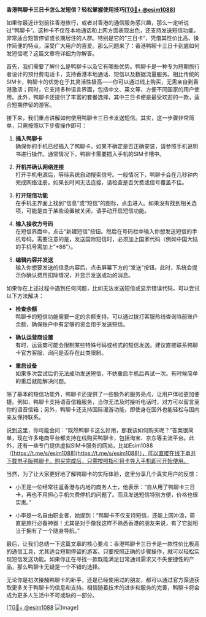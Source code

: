 **香港鸭聊卡三日卡怎么发短信？轻松掌握使用技巧[[TG💪+ @esim1088](https://t.me/s/esim1088)]**

如果你最近计划前往香港旅行，或者对香港的通信服务感兴趣，那么一定听说过“鸭聊卡”。这种卡不仅在本地通话和上网方面表现出色，还支持发送短信功能，非常适合短暂停留或长期居住的人群。特别是它的“三日卡”，凭借其性价比高、操作简便的特点，深受广大用户的喜爱。那么问题来了：香港鸭聊卡三日卡到底如何发短信呢？这篇文章将详细为你解答。

首先，我们需要了解什么是鸭聊卡以及它有哪些优势。鸭聊卡是一种专为短期旅行者设计的预付费电话卡，支持香港本地通话、短信以及数据流量服务。相比传统的SIM卡，鸭聊卡的优势在于其灵活性极高——你可以通过线上购买，无需亲自到香港激活；同时，它支持多种语言界面，包括中文、英文等，方便不同国家的用户使用。此外，鸭聊卡还提供了丰富的套餐选择，其中三日卡便是最受欢迎的一款，适合短期停留的游客。

接下来，我们重点讲解如何使用鸭聊卡三日卡发送短信。其实，这一步骤非常简单，只需按照以下步骤操作即可：

1. **插入鸭聊卡**  
   确保你的手机已经插入了鸭聊卡。如果不确定是否正确安装，请参照手机说明书进行操作。通常情况下，鸭聊卡需要插入手机的SIM卡槽中。

2. **开机并确认网络连接**  
   打开手机电源后，等待系统自动搜索信号。一般情况下，鸭聊卡会在几秒钟内完成网络注册。如果长时间无法连接，请检查是否欠费或信号覆盖不佳。

3. **打开短信功能**  
   在手机主界面上找到“信息”或“短信”的图标，点击进入。如果没有找到相关选项，可能是由于某些设置被关闭，请手动开启短信功能。

4. **输入接收方号码**  
   在短信界面中，点击“新建短信”按钮。然后在号码栏中输入你想发送短信的手机号码。需要注意的是，发送国际短信时，必须加上国家代码（例如中国大陆的手机号需加上“+86”）。

5. **编辑内容并发送**  
   输入你想要发送的信息内容后，点击屏幕下方的“发送”按钮。此时，系统会提示你确认费用扣除情况，并显示发送成功的消息。

如果你在上述过程中遇到任何问题，比如无法发送短信或显示错误代码，可以尝试以下方法解决：

- **检查余额**  
  鸭聊卡的短信功能需要一定的余额支持。可以通过拨打客服热线查询当前账户余额，确保账户中有足够的资金用于发送短信。

- **确认运营商设置**  
  有时，运营商可能会限制某些特殊号码或格式的短信发送。建议直接联系鸭聊卡官方客服，询问是否存在此类限制。

- **重启设备**  
  如果多次尝试后仍无法成功发送短信，不妨重启手机后再试一次。有时候简单的重启就能解决问题。

除了基本的短信功能外，鸭聊卡还提供了一些额外的服务亮点，让用户体验更加便捷。例如，鸭聊卡支持语音信箱服务，当你无法及时接听电话时，对方可以留言至你的语音信箱；另外，鸭聊卡还支持国际漫游功能，即使身在国外也能轻松与国内亲友保持联系。

说到这里，你可能会问：“既然鸭聊卡这么好用，那我该如何购买呢？”答案很简单，现在许多电商平台都支持在线购买鸭聊卡，包括淘宝、京东等主流平台。此外，还有一些专门提供虚拟SIM卡服务的网站，比如Esim1088（[https://t.me/s/esim1088](https://t.me/s/esim1088)），可以直接在线下单并下载电子版鸭聊卡。购买完成后，只需按照指引将卡导入手机即可开始使用。

当然，为了让大家更好地了解鸭聊卡的实际体验，这里分享几个真实用户的反馈：

- 小王是一位经常往返香港与内地的商务人士，他表示：“自从用了鸭聊卡三日卡，再也不用担心手机欠费停机的问题了。而且发送短信特别方便，价格也很实惠。”

- 小李是一名自由职业者，她提到：“鸭聊卡不仅支持短信，还能上网冲浪，简直是旅行必备神器！尤其是对于像我这样不熟悉香港的朋友来说，有了它就相当于拥有了一个随身导航。”

最后，让我们总结一下这篇文章的核心要点：香港鸭聊卡三日卡是一款性价比极高的通信工具，尤其适合短期停留的游客。只要按照正确的步骤操作，就可以轻松实现短信发送功能。如果你正在寻找一款既能满足日常通讯需求又不失便捷性的产品，那么鸭聊卡无疑是一个不错的选择。

无论你是初次接触鸭聊卡的新手，还是已经使用过的朋友，都可以通过官方渠道获取更多关于鸭聊卡的信息和支持。相信随着技术的进步和服务的完善，鸭聊卡将会成为更多人生活中不可或缺的一部分。

[[TG💪+ @esim1088](https://t.me/s/esim1088) ![Image](https://i.postimg.cc/4NQfJmqS/Snipaste-2025-05-13-00-14-12.png)]